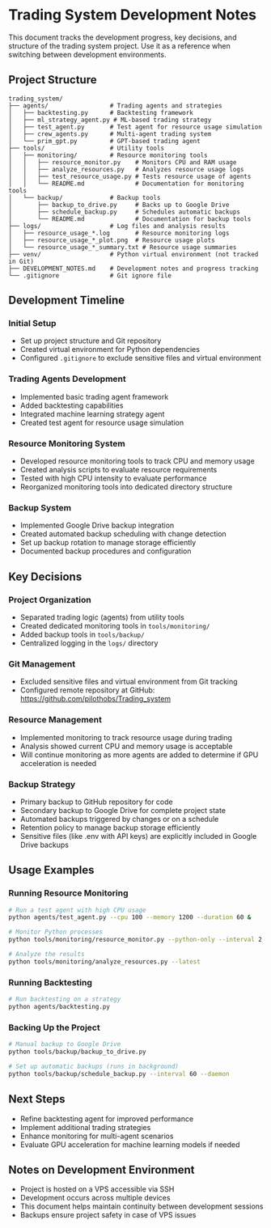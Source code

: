 # Trading System Development Notes

This document tracks the development progress, key decisions, and structure of the trading system project. Use it as a reference when switching between development environments.

## Project Structure

```
trading_system/
├── agents/                 # Trading agents and strategies
│   ├── backtesting.py      # Backtesting framework
│   ├── ml_strategy_agent.py # ML-based trading strategy
│   ├── test_agent.py       # Test agent for resource usage simulation
│   ├── crew_agents.py      # Multi-agent trading system
│   └── prim_gpt.py         # GPT-based trading agent
├── tools/                  # Utility tools
│   ├── monitoring/         # Resource monitoring tools
│   │   ├── resource_monitor.py    # Monitors CPU and RAM usage
│   │   ├── analyze_resources.py   # Analyzes resource usage logs
│   │   ├── test_resource_usage.py # Tests resource usage of agents
│   │   └── README.md              # Documentation for monitoring tools
│   └── backup/             # Backup tools
│       ├── backup_to_drive.py     # Backs up to Google Drive
│       ├── schedule_backup.py     # Schedules automatic backups
│       └── README.md              # Documentation for backup tools
├── logs/                   # Log files and analysis results
│   ├── resource_usage_*.log       # Resource monitoring logs
│   ├── resource_usage_*_plot.png  # Resource usage plots
│   └── resource_usage_*_summary.txt # Resource usage summaries
├── venv/                   # Python virtual environment (not tracked in Git)
├── DEVELOPMENT_NOTES.md    # Development notes and progress tracking
└── .gitignore              # Git ignore file
```

## Development Timeline

### Initial Setup
- Set up project structure and Git repository
- Created virtual environment for Python dependencies
- Configured `.gitignore` to exclude sensitive files and virtual environment

### Trading Agents Development
- Implemented basic trading agent framework
- Added backtesting capabilities
- Integrated machine learning strategy agent
- Created test agent for resource usage simulation

### Resource Monitoring System
- Developed resource monitoring tools to track CPU and memory usage
- Created analysis scripts to evaluate resource requirements
- Tested with high CPU intensity to evaluate performance
- Reorganized monitoring tools into dedicated directory structure

### Backup System
- Implemented Google Drive backup integration
- Created automated backup scheduling with change detection
- Set up backup rotation to manage storage efficiently
- Documented backup procedures and configuration

## Key Decisions

### Project Organization
- Separated trading logic (agents) from utility tools
- Created dedicated monitoring tools in `tools/monitoring/`
- Added backup tools in `tools/backup/`
- Centralized logging in the `logs/` directory

### Git Management
- Excluded sensitive files and virtual environment from Git tracking
- Configured remote repository at GitHub: https://github.com/pilothobs/Trading_system

### Resource Management
- Implemented monitoring to track resource usage during trading
- Analysis showed current CPU and memory usage is acceptable
- Will continue monitoring as more agents are added to determine if GPU acceleration is needed

### Backup Strategy
- Primary backup to GitHub repository for code
- Secondary backup to Google Drive for complete project state
- Automated backups triggered by changes or on a schedule
- Retention policy to manage backup storage efficiently
- Sensitive files (like .env with API keys) are explicitly included in Google Drive backups

## Usage Examples

### Running Resource Monitoring

```bash
# Run a test agent with high CPU usage
python agents/test_agent.py --cpu 100 --memory 1200 --duration 60 &

# Monitor Python processes
python tools/monitoring/resource_monitor.py --python-only --interval 2 --duration 60

# Analyze the results
python tools/monitoring/analyze_resources.py --latest
```

### Running Backtesting

```bash
# Run backtesting on a strategy
python agents/backtesting.py
```

### Backing Up the Project

```bash
# Manual backup to Google Drive
python tools/backup/backup_to_drive.py

# Set up automatic backups (runs in background)
python tools/backup/schedule_backup.py --interval 60 --daemon
```

## Next Steps

- Refine backtesting agent for improved performance
- Implement additional trading strategies
- Enhance monitoring for multi-agent scenarios
- Evaluate GPU acceleration for machine learning models if needed

## Notes on Development Environment

- Project is hosted on a VPS accessible via SSH
- Development occurs across multiple devices
- This document helps maintain continuity between development sessions
- Backups ensure project safety in case of VPS issues 